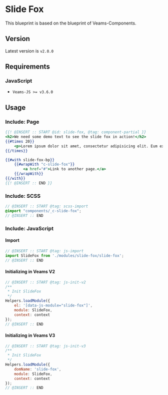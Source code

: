 # Slide Fox

This blueprint is based on the blueprint of Veams-Components.

## Version

Latest version is ```v2.0.0```

## Requirements

### JavaScript
- `Veams-JS >= v3.6.0`

## Usage

### Include: Page

``` hbs
{{! @INSERT :: START @id: slide-fox, @tag: component-partial }}
<h2>We need some demo text to see the slide fox in action!</h2>
{{#times 20}}
	<p>Lorem ipsum dolor sit amet, consectetur adipisicing elit. Eum explicabo facilis, ipsum itaque necessitatibus nisi nulla ut veniam veritatis voluptate. Blanditiis consectetur, error excepturi exercitationem facilis ipsum labore nobis odit.</p>
{{/times}}

{{#with slide-fox-bp}}
	{{#wrapWith "c-slide-fox"}}
		<a href="#">Link to another page.</a>
	{{/wrapWith}}
{{/with}}
{{! @INSERT :: END }}
```

### Include: SCSS

``` scss
// @INSERT :: START @tag: scss-import
@import "components/_c-slide-fox";
// @INSERT :: END
```

### Include: JavaScript

#### Import
``` js
// @INSERT :: START @tag: js-import
import SlideFox from './modules/slide-fox/slide-fox';
// @INSERT :: END
```

#### Initializing in Veams V2
``` js
// @INSERT :: START @tag: js-init-v2
/**
 * Init SlideFox
 */
Helpers.loadModule({
	el: '[data-js-module="slide-fox"]',
	module: SlideFox,
	context: context
});
// @INSERT :: END
```

#### Initializing in Veams V3
``` js
// @INSERT :: START @tag: js-init-v3
/**
 * Init SlideFox
 */
Helpers.loadModule({
	domName: 'slide-fox',
	module: SlideFox,
	context: context
});
// @INSERT :: END
```
